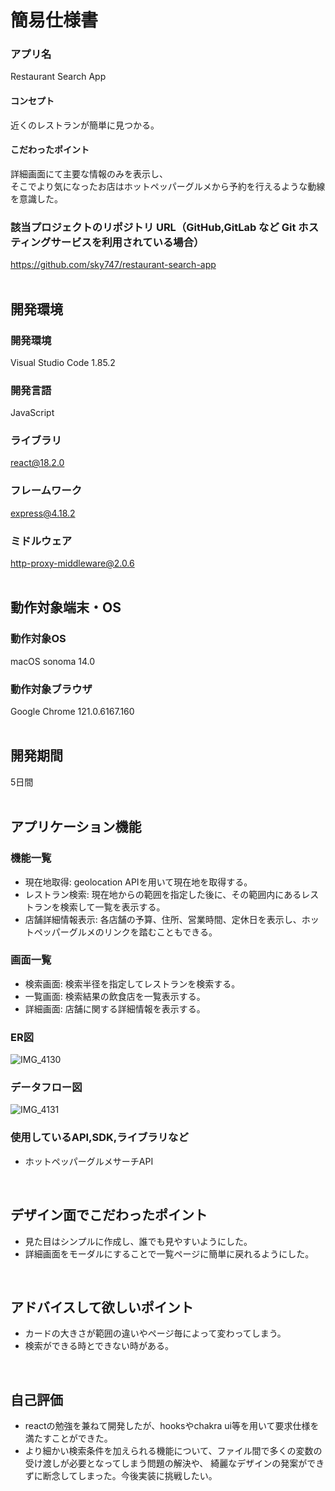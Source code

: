 # 簡易仕様書   

### アプリ名  
Restaurant Search App  

#### コンセプト  
近くのレストランが簡単に見つかる。  

#### こだわったポイント  
詳細画面にて主要な情報のみを表示し、  
そこでより気になったお店はホットペッパーグルメから予約を行えるような動線を意識した。  

### 該当プロジェクトのリポジトリ URL（GitHub,GitLab など Git ホスティングサービスを利用されている場合）  
https://github.com/sky747/restaurant-search-app  
<br>

## 開発環境  
### 開発環境  
Visual Studio Code 1.85.2  

### 開発言語  
JavaScript  

### ライブラリ  
react@18.2.0  

### フレームワーク  
express@4.18.2  

### ミドルウェア  
http-proxy-middleware@2.0.6  
<br>

## 動作対象端末・OS  
### 動作対象OS  
macOS sonoma 14.0  

### 動作対象ブラウザ  
Google Chrome 121.0.6167.160  
<br>

## 開発期間  
5日間  
<br>

## アプリケーション機能  
### 機能一覧  
- 現在地取得: geolocation APIを用いて現在地を取得する。  
- レストラン検索: 現在地からの範囲を指定した後に、その範囲内にあるレストランを検索して一覧を表示する。  
- 店舗詳細情報表示: 各店舗の予算、住所、営業時間、定休日を表示し、ホットペッパーグルメのリンクを踏むこともできる。  

### 画面一覧  
- 検索画面: 検索半径を指定してレストランを検索する。  
- 一覧画面: 検索結果の飲食店を一覧表示する。  
- 詳細画面: 店舗に関する詳細情報を表示する。  

### ER図  
![IMG_4130](https://github.com/sky747/restaurant-search-app/assets/84313673/59dd9618-893b-42a4-aaf1-a2a391afea60)  

### データフロー図  
![IMG_4131](https://github.com/sky747/restaurant-search-app/assets/84313673/ad56c0b3-1caa-4a7a-8852-5609762a7c5c)  

### 使用しているAPI,SDK,ライブラリなど  
- ホットペッパーグルメサーチAPI  
<br>

## デザイン面でこだわったポイント  
- 見た目はシンプルに作成し、誰でも見やすいようにした。  
- 詳細画面をモーダルにすることで一覧ページに簡単に戻れるようにした。  
<br>

## アドバイスして欲しいポイント  
- カードの大きさが範囲の違いやページ毎によって変わってしまう。  
- 検索ができる時とできない時がある。  
<br>

## 自己評価  
- reactの勉強を兼ねて開発したが、hooksやchakra ui等を用いて要求仕様を満たすことができた。  
- より細かい検索条件を加えられる機能について、ファイル間で多くの変数の受け渡しが必要となってしまう問題の解決や、
  綺麗なデザインの発案ができずに断念してしまった。今後実装に挑戦したい。
